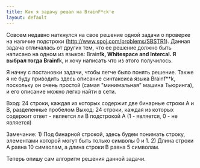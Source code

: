 ```yaml
---
title: Как я задачу решал на BrainF*ck'е
layout: default
---
```


Совсем недавно наткнулся на свое решение одной задачи о проверке на наличие подстроки (http://www.spoj.com/problems/SBSTR1). 
Данная задача отличалась от других тем, что ее решение должно быть написано на одном из языков: 
Brainf**k, Whitespace and Intercal. Я выбрал тогда Brainf**k, и хочу написать что из этого получилось.

Я начну с постановки задачи, чтобы легче было понять решение. Также я не буду приводить здесь описание синтаксиса языка 
Brainf**k, поскольку он очень простой (самая "минимальная" машина Тьюринга), и его описание можно легко найти в сети. 

Вход:
    24 строки, каждая из которых содержит две бинарные строки A и B, разделенные пробелом
Выход:
    24 строки, каждая из которых содержит ответ - является ли B подстрокой A (1 - является, 0 - не является)
    
Замечание:
    1) Под бинарной строкой, здесь будем понимать строку, элементами которой могут быть только символы 0 и 1.
    2) Длина строки А равна 10 символам, а длина строки B равна 5 символам.
    
Теперь опишу сам алгоритм решения данной задачи. 
    

